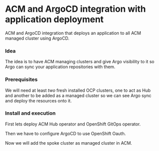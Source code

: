 # ACM and ArgoCD integration with application deployment

ACM and ArgoCD integration that deploys an application to all ACM managed cluster using ArgoCD.

### Idea

The idea is to have ACM managing clusters and give Argo visibility to it so Argo can sync your application repositories with them.

### Prerequisites

We will need at least *two* fresh installed OCP clusters, one to act as Hub and another to be added as a managed cluster so we can see Argo sync and deploy the resources onto it.

### Install and execution

First lets deploy ACM Hub operator and OpenShift GitOps operator.

Then we have to configure ArgoCD to use OpenShift Oauth.

Now we will add the spoke cluster as managed cluster in ACM.
